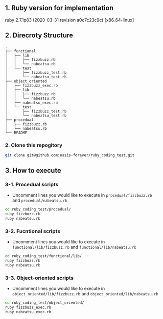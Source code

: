 ## 1. Ruby version for implementation

ruby 2.7.1p83 (2020-03-31 revision a0c7c23c9c) [x86_64-linux]

## 2. Direcroty Structure

```
.
├── functional
│   ├── lib
│   │   ├── fizzbuzz.rb
│   │   └── nabeatsu.rb
│   └── test
│       ├── fizzbuzz_test.rb
│       └── nabeatsu_test.rb
├── object_oriented
│   ├── fizzbuzz_exec.rb
│   ├── lib
│   │   ├── fizzbuzz.rb
│   │   └── nabeatsu.rb
│   ├── nabeatsu_exec.rb
│   └── test
│       ├── fizzbuzz_test.rb
│       └── nabeatsu_test.rb
├── procedual
│   ├── fizzbuzz.rb
│   └── nabeatsu.rb
└── README
```

### 2. Clone this repogitory

```bash
git clone git@github.com:oasis-forever/ruby_coding_test.git
```

## 3. How to execute

### 3-1. Procedual scripts

* Uncomment lines you would like to execute in `procedual/fizzbuzz.rb` and `procedual/nabeatsu.rb`

```bash
cd ruby_coding_test/procedual/
ruby fizzbuzz.rb
ruby nabeatsu.rb
```

### 3-2. Fucntional scripts

* Uncomment lines you would like to execute in `functional/lib/fizzbuzz.rb` and `functional/lib/nabeatsu.rb`

```bash
cd ruby_coding_test/functional/lib/
ruby fizzbuzz.rb
ruby nabeatsu.rb
```

### 3-3. Object-oriented scripts

* Uncomment lines you would like to execute in `object_oriented/lib/fizzbuzz.rb` and `object_oriented/lib/nabeatsu.rb`

```bash
cd ruby_coding_test/object_oriented/
ruby fizzbuzz_exec.rb
ruby nabeatsu_exec.rb
```

